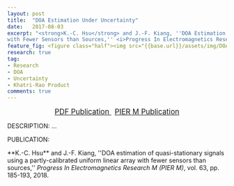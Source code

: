 ```yaml
---
layout: post
title:  "DOA Estimation Under Uncertainty"
date:   2017-08-03
excerpt: "<strong>K.-C. Hsu</strong> and J.-F. Kiang, ''DOA Estimation of Quasi-Stationary Signals Using a Partly-Calibrated Uniform Linear Array
with Fewer Sensors than Sources,'' <i>Progress In Electromagnetics Research M (PIER M)</i>, vol. 63, pp. 185-193, 2018."
feature_fig: <figure class="half"><img src="{{base.url}}/assets/img/DOA_UNCERTAINTY/flow_chart.jpg" class="img-disappear"><img src="{{base.url}}/assets/img/DOA_UNCERTAINTY/Estimation_Compare.jpg"></figure>
research: true
tag:
- Research
- DOA
- Uncertainty
- Khatri-Rao Product
comments: true
---
```


<center>
	<a href="{{site.url}}/assets/document/DOA_UNCERTAINTY.pdf" target="_blank" class="btn btn-danger">
		<span style="font-size: 120%;">
		PDF Publication
		</span>
	</a>
	&nbsp;
	<a href="http://www.jpier.org/PIERM/pier.php?paper=17080306" target="_blank" class="btn btn-warning">
		<span style="font-size: 120%;">
		PIER M Publication
		</span>
	</a>
</center>

DESCRIPTION: ...

<p class="double_underline">PUBLICATION:</p>
**K.-C. Hsu** and J.-F. Kiang, 
''DOA estimation of quasi-stationary signals using a partly-calibrated uniform linear array
with fewer sensors than sources,'' 
<i>Progress In Electromagnetics Research M (PIER M)</i>, vol. 63, pp. 185-193, 2018.


